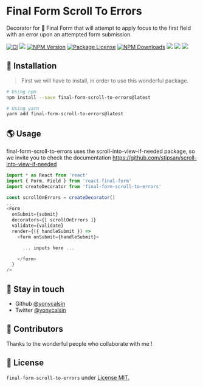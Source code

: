 # Final Form Scroll To Errors

Decorator for 🏁 Final Form that will attempt to apply focus to the first field with an error upon an attempted form submission.

[![CI](https://github.com/yonycalsin/final-form-scroll-to-errors/actions/workflows/main.yml/badge.svg)](https://github.com/yonycalsin/final-form-scroll-to-errors/actions/workflows/main.yml)
<a href="https://github.com/yonycalsin/final-form-scroll-to-errors"><img src="https://img.shields.io/spiget/stars/1000?color=brightgreen&label=Star&logo=github" /></a>
<a href="https://www.npmjs.com/final-form-scroll-to-errors" target="_blank">
<img src="https://img.shields.io/npm/v/final-form-scroll-to-errors" alt="NPM Version" /></a>
<a href="https://www.npmjs.com/final-form-scroll-to-errors" target="_blank">
<img src="https://img.shields.io/npm/l/final-form-scroll-to-errors" alt="Package License" /></a>
<a href="https://www.npmjs.com/final-form-scroll-to-errors" target="_blank">
<img src="https://img.shields.io/npm/dm/final-form-scroll-to-errors" alt="NPM Downloads" /></a>
<a href="https://github.com/yonycalsin/final-form-scroll-to-errors"><img src="https://img.shields.io/badge/Github%20Page-final.form.scroll.to.errors-yellow?style=flat-square&logo=github" /></a>
<a href="https://github.com/yonycalsin"><img src="https://img.shields.io/badge/Author-Yony%20Calsin-blueviolet?style=flat-square&logo=appveyor" /></a>
<a href="https://twitter.com/yonycalsin" target="_blank">
<img src="https://img.shields.io/twitter/follow/yonycalsin.svg?style=social&label=Follow"></a>

## 🍉 Installation

> First we will have to install, in order to use this wonderful package.

```bash
# Using npm
npm install --save final-form-scroll-to-errors@latest

# Using yarn
yarn add final-form-scroll-to-errors@latest
```

## 🌎 Usage

final-form-scroll-to-errors uses the scroll-into-view-if-needed package, so we invite you to check the documentation https://github.com/stipsan/scroll-into-view-if-needed

```ts
import * as React from 'react'
import { Form, Field } from 'react-final-form'
import createDecorator from 'final-form-scroll-to-errors'

const scrollOnErrors = createDecorator()
...
<Form
  onSubmit={submit}
  decorators={[ scrollOnErrors ]}
  validate={validate}
  render={({ handleSubmit }) =>
    <form onSubmit={handleSubmit}>

      ... inputs here ...

    </form>
  }
/>
```

## 🎩 Stay in touch

- Github [@yonycalsin](https://github.com/yonycalsin)
- Twitter [@yonycalsin](https://twitter.com/yonycalsin)

## 🚀 Contributors

Thanks to the wonderful people who collaborate with me !

## 📜 License

`final-form-scroll-to-errors` under [License MIT.](LICENSE)
